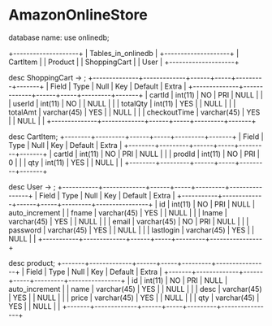 AmazonOnlineStore
=================
database name:
use onlinedb;

+--------------------+
| Tables_in_onlinedb |
+--------------------+
| CartItem           |
| Product            |
| ShoppingCart       |
| User               |
+--------------------+



desc ShoppingCart
    -> ;
+--------------+-------------+------+-----+---------+-------+
| Field        | Type        | Null | Key | Default | Extra |
+--------------+-------------+------+-----+---------+-------+
| cartId       | int(11)     | NO   | PRI | NULL    |       |
| userId       | int(11)     | NO   |     | NULL    |       |
| totalQty     | int(11)     | YES  |     | NULL    |       |
| totalAmt     | varchar(45) | YES  |     | NULL    |       |
| checkoutTime | varchar(45) | YES  |     | NULL    |       |
+--------------+-------------+------+-----+---------+-------+

desc  CartItem;
+--------+---------+------+-----+---------+-------+
| Field  | Type    | Null | Key | Default | Extra |
+--------+---------+------+-----+---------+-------+
| cartId | int(11) | NO   | PRI | NULL    |       |
| prodId | int(11) | NO   | PRI | 0       |       |
| qty    | int(11) | YES  |     | NULL    |       |
+--------+---------+------+-----+---------+-------+

desc User
    -> ;
+-----------+-------------+------+-----+---------+----------------+
| Field     | Type        | Null | Key | Default | Extra          |
+-----------+-------------+------+-----+---------+----------------+
| id        | int(11)     | NO   | PRI | NULL    | auto_increment |
| fname     | varchar(45) | YES  |     | NULL    |                |
| lname     | varchar(45) | YES  |     | NULL    |                |
| email     | varchar(45) | NO   | PRI | NULL    |                |
| password  | varchar(45) | YES  |     | NULL    |                |
| lastlogin | varchar(45) | YES  |     | NULL    |                |
+-----------+-------------+------+-----+---------+----------------+



 desc product;
+-------+-------------+------+-----+---------+----------------+
| Field | Type        | Null | Key | Default | Extra          |
+-------+-------------+------+-----+---------+----------------+
| id    | int(11)     | NO   | PRI | NULL    | auto_increment |
| name  | varchar(45) | YES  |     | NULL    |                |
| desc  | varchar(45) | YES  |     | NULL    |                |
| price | varchar(45) | YES  |     | NULL    |                |
| qty   | varchar(45) | YES  |     | NULL    |                |
+-------+-------------+------+-----+---------+----------------+








